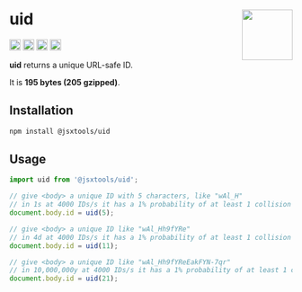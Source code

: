 # uid [<img src="https://avatars.githubusercontent.com/u/52989093" alt="" width="90" height="90" align="right">][monorepo]

[<img alt="npm version" src="https://img.shields.io/npm/v/@jsxtools/uid.svg" height="20">](https://www.npmjs.com/package/@jsxtools/uid)
[<img alt="build status" src="https://img.shields.io/travis/jsxtools/monorepo/master.svg" height="20">](https://travis-ci.org/jsxtools/monorepo/uid)
[<img alt="issue tracker" src="https://img.shields.io/github/issues/jsxtools/monorepo/uid.svg" height="20">](https://github.com/jsxtools/monorepo/issues?q=is:issue+is:open+label:uid)
[<img alt="pull requests" src="https://img.shields.io/github/issues-pr/jsxtools/monorepo/uid.svg" height="20">](https://github.com/jsxtools/monorepo/pulls?q=is:pr+is:open+label:uid)

**uid** returns a unique URL-safe ID.

It is <strong size>195 bytes (205 gzipped)</strong>.

## Installation

```sh
npm install @jsxtools/uid
```

## Usage

```js
import uid from '@jsxtools/uid';

// give <body> a unique ID with 5 characters, like "wAl_H"
// in 1s at 4000 IDs/s it has a 1% probability of at least 1 collision
document.body.id = uid(5);

// give <body> a unique ID like "wAl_Hh9fYRe"
// in 4d at 4000 IDs/s it has a 1% probability of at least 1 collision
document.body.id = uid(11);

// give <body> a unique ID like "wAl_Hh9fYReEakFYN-7qr"
// in 10,000,000y at 4000 IDs/s it has a 1% probability of at least 1 collision
document.body.id = uid(21);
```

[monorepo]: https://github.com/jsxtools/monorepo
